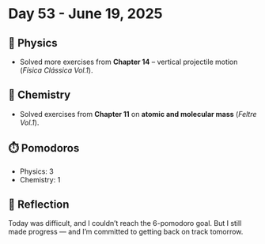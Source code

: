 # Day 53 - June 19, 2025

## 🧲 Physics
- Solved more exercises from **Chapter 14** – vertical projectile motion (*Física Clássica Vol.1*).

## 🧪 Chemistry
- Solved exercises from **Chapter 11** on **atomic and molecular mass** (*Feltre Vol.1*).

## ⏱️ Pomodoros
- Physics: 3
- Chemistry: 1

## 💬 Reflection
Today was difficult, and I couldn’t reach the 6-pomodoro goal. But I still made progress — and I’m committed to getting back on track tomorrow.
